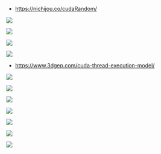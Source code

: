 

* https://nichijou.co/cudaRandom/

![](https://nichijou.co/static/be4180c5f4948a409943a556e2c0cda1/e8121/block.png)

![](https://nichijou.co/static/4639bac04d77cc2fb8cdf52475dfdc4b/c883d/gpu.png)

![](https://nichijou.co/static/deb6239f5da47a2a58fb31000770f74f/95f4e/fermi.png)

![](https://nichijou.co/static/c8a663afb15ede0412b181720baddece/57a01/memoryhierarchy.png)

* https://www.3dgep.com/cuda-thread-execution-model/

![](https://nyu-cds.github.io/python-gpu/fig/02-threadblocks.png)

![](https://nyu-cds.github.io/python-gpu/fig/02-threadgrid.png)

![](https://nyu-cds.github.io/python-gpu/fig/02-threadmapping.png)

![](https://nyu-cds.github.io/python-gpu/fig/02-sm.png)

![](https://nyu-cds.github.io/python-gpu/fig/02-globalmemory.png)

![](https://nyu-cds.github.io/python-gpu/fig/02-sharedmemory.png)

![](https://nyu-cds.github.io/python-gpu/fig/02-localmemory.png)